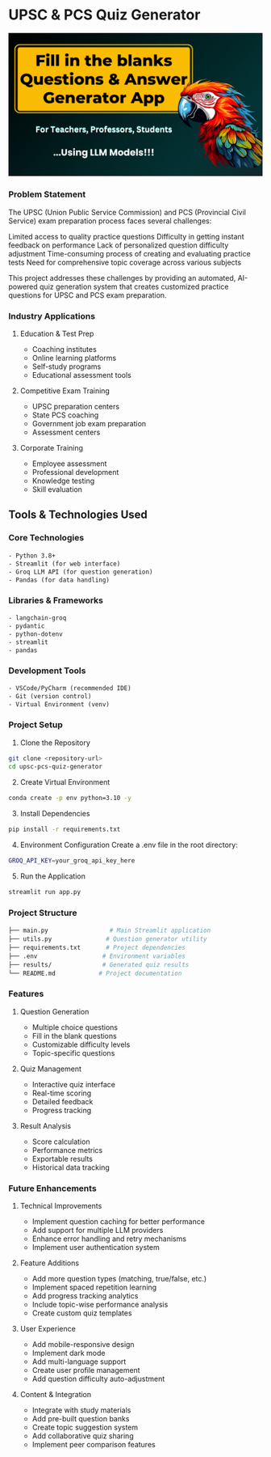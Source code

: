 <!-- @format -->

# UPSC & PCS Quiz Generator

<img src ="https://github.com/Mayurpatil729/UPSC-Education-Hub-GenAI/blob/b4547f6cac86c6072fd248f3cf0c60eec894d5e0/img.png" alt="MLBC">

### Problem Statement

The UPSC (Union Public Service Commission) and PCS (Provincial Civil Service) exam preparation process faces several challenges:

Limited access to quality practice questions
Difficulty in getting instant feedback on performance
Lack of personalized question difficulty adjustment
Time-consuming process of creating and evaluating practice tests
Need for comprehensive topic coverage across various subjects

This project addresses these challenges by providing an automated, AI-powered quiz generation system that creates customized practice questions for UPSC and PCS exam preparation.

### Industry Applications

1. Education & Test Prep

   - Coaching institutes
   - Online learning platforms
   - Self-study programs
   - Educational assessment tools

2. Competitive Exam Training

   - UPSC preparation centers
   - State PCS coaching
   - Government job exam preparation
   - Assessment centers

3. Corporate Training

   - Employee assessment
   - Professional development
   - Knowledge testing
   - Skill evaluation

## Tools & Technologies Used

### Core Technologies

    - Python 3.8+
    - Streamlit (for web interface)
    - Groq LLM API (for question generation)
    - Pandas (for data handling)

### Libraries & Frameworks

    - langchain-groq
    - pydantic
    - python-dotenv
    - streamlit
    - pandas

### Development Tools

    - VSCode/PyCharm (recommended IDE)
    - Git (version control)
    - Virtual Environment (venv)

### Project Setup

1. Clone the Repository

```bash
git clone <repository-url>
cd upsc-pcs-quiz-generator
```

2. Create Virtual Environment

```bash
conda create -p env python=3.10 -y
```

3. Install Dependencies

```bash
pip install -r requirements.txt
```

4. Environment Configuration Create a .env file in the root directory:

```bash
GROQ_API_KEY=your_groq_api_key_here
```

5. Run the Application

```bash
streamlit run app.py
```

### Project Structure

```bash
├── main.py                 # Main Streamlit application
├── utils.py               # Question generator utility
├── requirements.txt       # Project dependencies
├── .env                  # Environment variables
├── results/              # Generated quiz results
└── README.md            # Project documentation
```

### Features

1. Question Generation

   - Multiple choice questions
   - Fill in the blank questions
   - Customizable difficulty levels
   - Topic-specific questions

2. Quiz Management

   - Interactive quiz interface
   - Real-time scoring
   - Detailed feedback
   - Progress tracking

3. Result Analysis

   - Score calculation
   - Performance metrics
   - Exportable results
   - Historical data tracking

### Future Enhancements

1. Technical Improvements

   - Implement question caching for better performance
   - Add support for multiple LLM providers
   - Enhance error handling and retry mechanisms
   - Implement user authentication system

2. Feature Additions

   - Add more question types (matching, true/false, etc.)
   - Implement spaced repetition learning
   - Add progress tracking analytics
   - Include topic-wise performance analysis
   - Create custom quiz templates

3. User Experience

   - Add mobile-responsive design
   - Implement dark mode
   - Add multi-language support
   - Create user profile management
   - Add question difficulty auto-adjustment

4. Content & Integration

   - Integrate with study materials
   - Add pre-built question banks
   - Create topic suggestion system
   - Add collaborative quiz sharing
   - Implement peer comparison features
